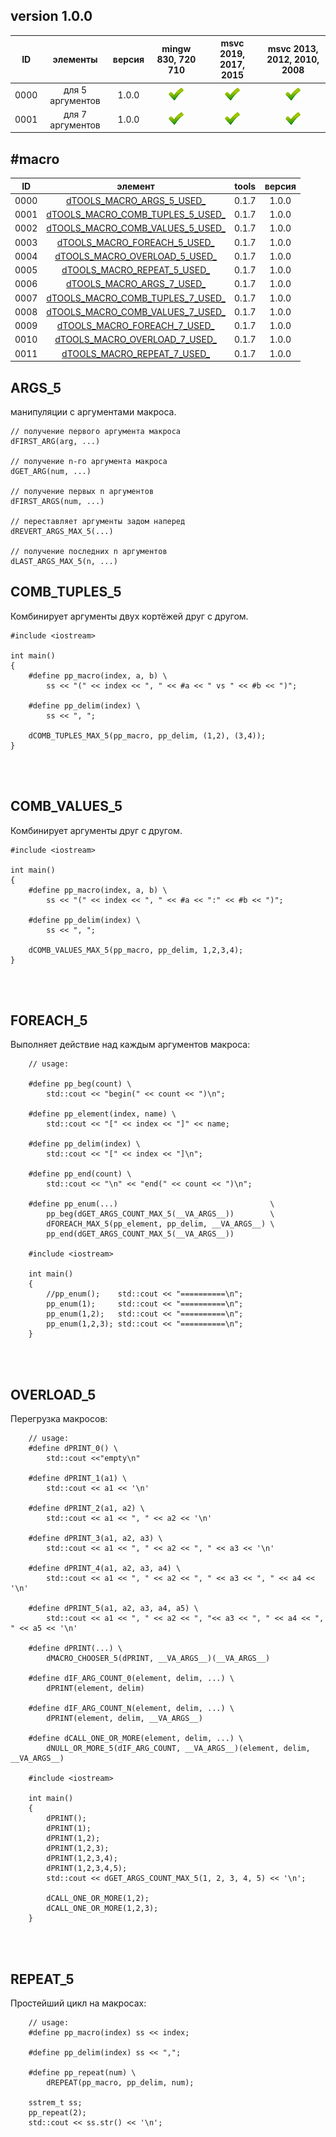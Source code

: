 ﻿
[P]: ../images/progress.png
[V]: ../images/success.png
[X]: ../images/failed.png
[D]: ../images/danger.png
[E]: ../images/empty.png
[N]: ../images/na.png

version 1.0.0
---

| **ID** | элементы         | версия | mingw 830, 720 710 | msvc 2019, 2017, 2015 | msvc 2013, 2012, 2010, 2008 |  
|:------:|:----------------:|:------:|:------------------:|:---------------------:|:---------------------------:|  
|  0000  | для 5 аргументов | 1.0.0  |   [![V]][MINGW]    |  [![V]][VS-NEW]       | [![V]][VS-OLD]              |  
|  0001  | для 7 аргументов | 1.0.0  |   [![V]][MINGW]    |  [![V]][VS-NEW]       | [![V]][VS-OLD]              |  

[M]: #macro
[MINGW]:   #mingw-new        "поддержка компиляторов mingw"  
[VS-NEW]:  #msvc-new         "поддержка новых компиляторов msvc"  
[VS-OLD]:  #msvc-old         "поддержка старых компиляторов msvc"  

#macro
---

| **ID** | элемент                                | tools | версия |  
|:------:|:--------------------------------------:|:-----:|:------:|  
|  0000  | [dTOOLS_MACRO_ARGS_5_USED_][00]        | 0.1.7 | 1.0.0  |  
|  0001  | [dTOOLS_MACRO_COMB_TUPLES_5_USED_][01] | 0.1.7 | 1.0.0  |  
|  0002  | [dTOOLS_MACRO_COMB_VALUES_5_USED_][02] | 0.1.7 | 1.0.0  |  
|  0003  | [dTOOLS_MACRO_FOREACH_5_USED_][03]     | 0.1.7 | 1.0.0  |  
|  0004  | [dTOOLS_MACRO_OVERLOAD_5_USED_][04]    | 0.1.7 | 1.0.0  |  
|  0005  | [dTOOLS_MACRO_REPEAT_5_USED_][05]      | 0.1.7 | 1.0.0  |  
|  0006  | [dTOOLS_MACRO_ARGS_7_USED_][06]        | 0.1.7 | 1.0.0  |  
|  0007  | [dTOOLS_MACRO_COMB_TUPLES_7_USED_][07] | 0.1.7 | 1.0.0  |  
|  0008  | [dTOOLS_MACRO_COMB_VALUES_7_USED_][08] | 0.1.7 | 1.0.0  |  
|  0009  | [dTOOLS_MACRO_FOREACH_7_USED_][09]     | 0.1.7 | 1.0.0  |  
|  0010  | [dTOOLS_MACRO_OVERLOAD_7_USED_][10]    | 0.1.7 | 1.0.0  |  
|  0011  | [dTOOLS_MACRO_REPEAT_7_USED_][11]      | 0.1.7 | 1.0.0  |  

[00]: #ARGS_5         "обработка аргументов макроса"  
[01]: #COMB_TUPLES_5  "комбинирует элементы двух кортежей"  
[02]: #COMB_VALUES_5  "комбинирует аргументы друг с другом"  
[03]: #FOREACH_5      "выполняет действие над каждым аргументов макроса"  
[04]: #OVERLOAD_5     "перегрузка макросов под различное количество аргументов"  
[05]: #REPEAT_5       "цикл repeat на макросах"  

[06]: #ARGS_7         "обработка аргументов макроса"  
[07]: #COMB_TUPLES_7  "комбинирует элементы двух кортежей"  
[08]: #COMB_VALUES_7  "комбинирует аргументы друг с другом"  
[09]: #FOREACH_7      "выполняет действие над каждым аргументов макроса"  
[10]: #OVERLOAD_7     "перегрузка макросов под различное количество аргументов"  
[11]: #REPEAT_7       "цикл repeat на макросах"  

ARGS_5
----
манипуляции с аргументами макроса.  

```
// получение первого аргумента макроса
dFIRST_ARG(arg, ...)

// получение n-го аргумента макроса
dGET_ARG(num, ...)

// получение первых n аргументов
dFIRST_ARGS(num, ...)

// переставляет аргументы задом наперед
dREVERT_ARGS_MAX_5(...)

// получение последних n аргументов
dLAST_ARGS_MAX_5(n, ...)
```

COMB_TUPLES_5
----
Комбинирует аргументы двух кортёжей друг с другом.  

```
#include <iostream>

int main()
{
    #define pp_macro(index, a, b) \
        ss << "(" << index << ", " << #a << " vs " << #b << ")";

    #define pp_delim(index) \
        ss << ", ";
    
    dCOMB_TUPLES_MAX_5(pp_macro, pp_delim, (1,2), (3,4));
}
```
<br />
<br />

COMB_VALUES_5
----
Комбинирует аргументы друг с другом.  

```
#include <iostream>

int main()
{
    #define pp_macro(index, a, b) \
        ss << "(" << index << ", " << #a << ":" << #b << ")";
        
    #define pp_delim(index) \
        ss << ", ";
    
    dCOMB_VALUES_MAX_5(pp_macro, pp_delim, 1,2,3,4);
}
```

<br />
<br />

FOREACH_5
----
Выполняет действие над каждым аргументов макроса:  

```
    // usage: 

    #define pp_beg(count) \
        std::cout << "begin(" << count << ")\n";

    #define pp_element(index, name) \
        std::cout << "[" << index << "]" << name;

    #define pp_delim(index) \
        std::cout << "[" << index << "]\n";

    #define pp_end(count) \
        std::cout << "\n" << "end(" << count << ")\n";

    #define pp_enum(...)                                  \
        pp_beg(dGET_ARGS_COUNT_MAX_5(__VA_ARGS__))        \
        dFOREACH_MAX_5(pp_element, pp_delim, __VA_ARGS__) \
        pp_end(dGET_ARGS_COUNT_MAX_5(__VA_ARGS__))

    #include <iostream>
    
    int main()
    {
        //pp_enum();    std::cout << "==========\n";
        pp_enum(1);     std::cout << "==========\n";
        pp_enum(1,2);   std::cout << "==========\n";
        pp_enum(1,2,3); std::cout << "==========\n";
    }
```

<br />
<br />


OVERLOAD_5
----
Перегрузка макросов:  

```
    // usage: 
    #define dPRINT_0() \
        std::cout <<"empty\n"
    
    #define dPRINT_1(a1) \
        std::cout << a1 << '\n'
    
    #define dPRINT_2(a1, a2) \
        std::cout << a1 << ", " << a2 << '\n'
    
    #define dPRINT_3(a1, a2, a3) \
        std::cout << a1 << ", " << a2 << ", " << a3 << '\n'
    
    #define dPRINT_4(a1, a2, a3, a4) \
        std::cout << a1 << ", " << a2 << ", " << a3 << ", " << a4 << '\n'
    
    #define dPRINT_5(a1, a2, a3, a4, a5) \
        std::cout << a1 << ", " << a2 << ", "<< a3 << ", " << a4 << ", " << a5 << '\n'
    
    #define dPRINT(...) \
        dMACRO_CHOOSER_5(dPRINT, __VA_ARGS__)(__VA_ARGS__)

    #define dIF_ARG_COUNT_0(element, delim, ...) \
        dPRINT(element, delim)

    #define dIF_ARG_COUNT_N(element, delim, ...) \
        dPRINT(element, delim, __VA_ARGS__)

    #define dCALL_ONE_OR_MORE(element, delim, ...) \
        dNULL_OR_MORE_5(dIF_ARG_COUNT, __VA_ARGS__)(element, delim, __VA_ARGS__)
    
    #include <iostream>
    
    int main()
    {
        dPRINT();
        dPRINT(1);
        dPRINT(1,2);
        dPRINT(1,2,3);
        dPRINT(1,2,3,4);
        dPRINT(1,2,3,4,5);
        std::cout << dGET_ARGS_COUNT_MAX_5(1, 2, 3, 4, 5) << '\n';

        dCALL_ONE_OR_MORE(1,2);
        dCALL_ONE_OR_MORE(1,2,3);
    }
```

<br />
<br />


REPEAT_5
----
Простейший цикл на макросах:  

```
    // usage: 
    #define pp_macro(index) ss << index;

    #define pp_delim(index) ss << ",";
    
    #define pp_repeat(num) \
        dREPEAT(pp_macro, pp_delim, num);

    sstrem_t ss;
    pp_repeat(2);
    std::cout << ss.str() << '\n';
```

<br />
<br />
